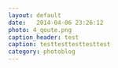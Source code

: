 ```yaml
---
layout: default
date:   2014-04-06 23:26:12
photo: 4_qoute.png
caption_header: test
caption: testtesttesttesttest
category: photoblog
---
```


 